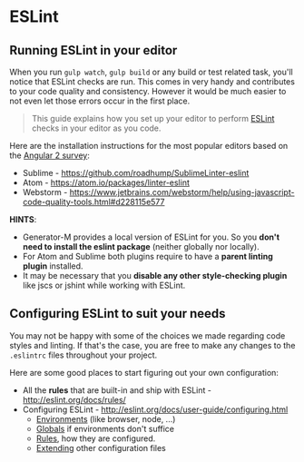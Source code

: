# ESLint

## Running ESLint in your editor
When you run `gulp watch`, `gulp build` or any build or test related task, you'll notice that ESLint checks are run. This comes in very handy and contributes to your code quality and consistency. However it would be much easier to not even let those errors occur in the first place.

> This guide explains how you set up your editor to perform [ESLint](http://eslint.org/) checks in your editor as you code.

Here are the installation instructions for the most popular editors based on the [Angular 2 survey](http://angularjs.blogspot.de/2015/09/angular-2-survey-results.html):
- Sublime - https://github.com/roadhump/SublimeLinter-eslint
- Atom - https://atom.io/packages/linter-eslint
- Webstorm - https://www.jetbrains.com/webstorm/help/using-javascript-code-quality-tools.html#d228115e577

**HINTS**:  
- Generator-M provides a local version of ESLint for you. So you **don't need to install the eslint package** (neither globally nor locally).
- For Atom and Sublime both plugins require to have a **parent linting plugin** installed.
- It may be necessary that you **disable any other style-checking plugin** like jscs or jshint while working with ESLint.

## Configuring ESLint to suit your needs
You may not be happy with some of the choices we made regarding code styles and linting. If that's the case, you are free to make any changes to the `.eslintrc` files throughout your project.

Here are some good places to start figuring out your own configuration:
- All the **rules** that are built-in and ship with ESLint - http://eslint.org/docs/rules/
- Configuring ESLint - http://eslint.org/docs/user-guide/configuring.html
  - [Environments](http://eslint.org/docs/user-guide/configuring.html#specifying-environments) (like browser, node, ...)
  - [Globals](http://eslint.org/docs/user-guide/configuring.html#specifying-environments) if environments don't suffice
  - [Rules](http://eslint.org/docs/user-guide/configuring.html#configuring-rules), how they are configured.
  - [Extending](http://eslint.org/docs/user-guide/configuring.html#extending-configuration-files) other configuration files
